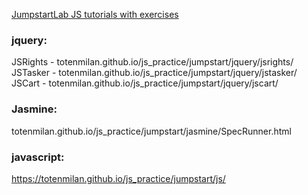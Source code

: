[JumpstartLab JS tutorials with exercises](http://tutorials.jumpstartlab.com/)

### jquery:

JSRights - totenmilan.github.io/js_practice/jumpstart/jquery/jsrights/
JSTasker - totenmilan.github.io/js_practice/jumpstart/jquery/jstasker/
JSCart - totenmilan.github.io/js_practice/jumpstart/jquery/jscart/

### Jasmine:

totenmilan.github.io/js_practice/jumpstart/jasmine/SpecRunner.html

### javascript:

https://totenmilan.github.io/js_practice/jumpstart/js/